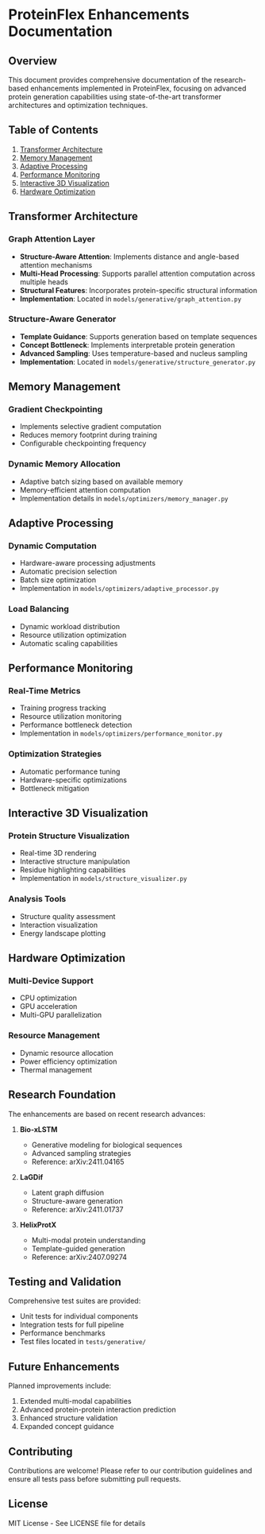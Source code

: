 # ProteinFlex Enhancements Documentation

## Overview
This document provides comprehensive documentation of the research-based enhancements implemented in ProteinFlex, focusing on advanced protein generation capabilities using state-of-the-art transformer architectures and optimization techniques.

## Table of Contents
1. [Transformer Architecture](#transformer-architecture)
2. [Memory Management](#memory-management)
3. [Adaptive Processing](#adaptive-processing)
4. [Performance Monitoring](#performance-monitoring)
5. [Interactive 3D Visualization](#interactive-3d-visualization)
6. [Hardware Optimization](#hardware-optimization)

## Transformer Architecture

### Graph Attention Layer
- **Structure-Aware Attention**: Implements distance and angle-based attention mechanisms
- **Multi-Head Processing**: Supports parallel attention computation across multiple heads
- **Structural Features**: Incorporates protein-specific structural information
- **Implementation**: Located in `models/generative/graph_attention.py`

### Structure-Aware Generator
- **Template Guidance**: Supports generation based on template sequences
- **Concept Bottleneck**: Implements interpretable protein generation
- **Advanced Sampling**: Uses temperature-based and nucleus sampling
- **Implementation**: Located in `models/generative/structure_generator.py`

## Memory Management

### Gradient Checkpointing
- Implements selective gradient computation
- Reduces memory footprint during training
- Configurable checkpointing frequency

### Dynamic Memory Allocation
- Adaptive batch sizing based on available memory
- Memory-efficient attention computation
- Implementation details in `models/optimizers/memory_manager.py`

## Adaptive Processing

### Dynamic Computation
- Hardware-aware processing adjustments
- Automatic precision selection
- Batch size optimization
- Implementation in `models/optimizers/adaptive_processor.py`

### Load Balancing
- Dynamic workload distribution
- Resource utilization optimization
- Automatic scaling capabilities

## Performance Monitoring

### Real-Time Metrics
- Training progress tracking
- Resource utilization monitoring
- Performance bottleneck detection
- Implementation in `models/optimizers/performance_monitor.py`

### Optimization Strategies
- Automatic performance tuning
- Hardware-specific optimizations
- Bottleneck mitigation

## Interactive 3D Visualization

### Protein Structure Visualization
- Real-time 3D rendering
- Interactive structure manipulation
- Residue highlighting capabilities
- Implementation in `models/structure_visualizer.py`

### Analysis Tools
- Structure quality assessment
- Interaction visualization
- Energy landscape plotting

## Hardware Optimization

### Multi-Device Support
- CPU optimization
- GPU acceleration
- Multi-GPU parallelization

### Resource Management
- Dynamic resource allocation
- Power efficiency optimization
- Thermal management

## Research Foundation
The enhancements are based on recent research advances:

1. **Bio-xLSTM**
   - Generative modeling for biological sequences
   - Advanced sampling strategies
   - Reference: arXiv:2411.04165

2. **LaGDif**
   - Latent graph diffusion
   - Structure-aware generation
   - Reference: arXiv:2411.01737

3. **HelixProtX**
   - Multi-modal protein understanding
   - Template-guided generation
   - Reference: arXiv:2407.09274

## Testing and Validation
Comprehensive test suites are provided:
- Unit tests for individual components
- Integration tests for full pipeline
- Performance benchmarks
- Test files located in `tests/generative/`

## Future Enhancements
Planned improvements include:
1. Extended multi-modal capabilities
2. Advanced protein-protein interaction prediction
3. Enhanced structure validation
4. Expanded concept guidance

## Contributing
Contributions are welcome! Please refer to our contribution guidelines and ensure all tests pass before submitting pull requests.

## License
MIT License - See LICENSE file for details
